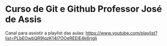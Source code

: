 # Curso de Git e Github Professor José de Assis
Canal para assistir a playlist das aulas: https://www.youtube.com/playlist?list=PLbEOwbQR9lqzK14I7OOeREEIE4k6rjgIj
